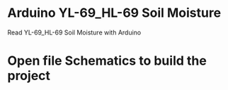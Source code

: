 # Arduino YL-69_HL-69 Soil Moisture
Read YL-69_HL-69 Soil Moisture with Arduino

# Open file Schematics to build the project
